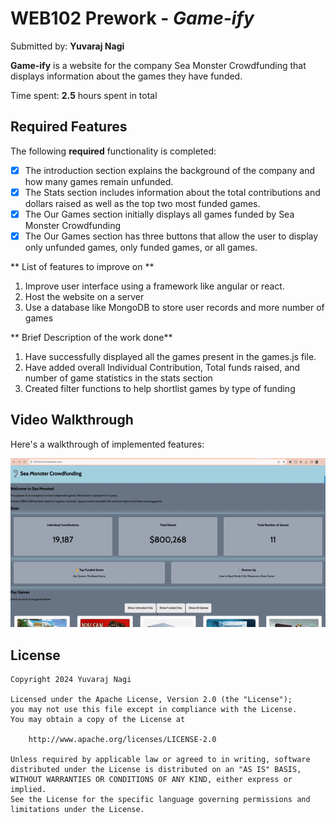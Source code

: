# WEB102 Prework - *Game-ify*

Submitted by: **Yuvaraj Nagi**

**Game-ify** is a website for the company Sea Monster Crowdfunding that displays information about the games they have funded.

Time spent: **2.5** hours spent in total

## Required Features

The following **required** functionality is completed:

* [x] The introduction section explains the background of the company and how many games remain unfunded.
* [x] The Stats section includes information about the total contributions and dollars raised as well as the top two most funded games.
* [x] The Our Games section initially displays all games funded by Sea Monster Crowdfunding
* [x] The Our Games section has three buttons that allow the user to display only unfunded games, only funded games, or all games.

** List of features to improve on **

1) Improve user interface using a framework like angular or react.
2) Host the website on a server
3) Use a database like MongoDB to store user records and more number of games

** Brief Description of the work done**
1) Have successfully displayed all the games present in the games.js file.
2) Have added overall Individual Contribution, Total funds raised, and number of game statistics in the stats section
3) Created filter functions to help shortlist games by type of funding
   
## Video Walkthrough

Here's a walkthrough of implemented features:

<img src='https://github.com/yuvi55/web102_prework/blob/main/demo.gif' title='Video Walkthrough' width='' alt='Video Walkthrough' />


## License

    Copyright 2024 Yuvaraj Nagi

    Licensed under the Apache License, Version 2.0 (the "License");
    you may not use this file except in compliance with the License.
    You may obtain a copy of the License at

        http://www.apache.org/licenses/LICENSE-2.0

    Unless required by applicable law or agreed to in writing, software
    distributed under the License is distributed on an "AS IS" BASIS,
    WITHOUT WARRANTIES OR CONDITIONS OF ANY KIND, either express or implied.
    See the License for the specific language governing permissions and
    limitations under the License.
